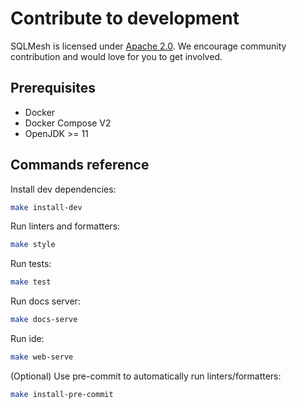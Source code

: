 # Contribute to development
SQLMesh is licensed under [Apache 2.0](https://github.com/TobikoData/sqlmesh/blob/main/LICENSE). We encourage community contribution and would love for you to get involved.

## Prerequisites
* Docker
* Docker Compose V2
* OpenJDK >= 11

## Commands reference

Install dev dependencies:
```bash
make install-dev
```
Run linters and formatters:
```bash
make style
```
Run tests:
```bash
make test
```
Run docs server:
```bash
make docs-serve
```
Run ide:
```bash
make web-serve
```
(Optional) Use pre-commit to automatically run linters/formatters:
```bash
make install-pre-commit
```
